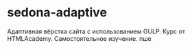 # sedona-adaptive

Адаптивная вёрстка сайта с использованием GULP. Курс от HTMLAcademy. Самостоятельное изучение. пше
